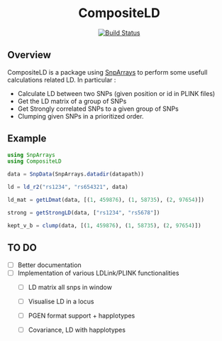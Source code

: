 <div align="center">

# CompositeLD

[![Build Status](https://github.com/SamuelMathieu-code/CompositeLD.jl/actions/workflows/CI.yml/badge.svg?branch=main)](https://github.com/SamuelMathieu-code/CompositeLD.jl/actions/workflows/CI.yml?query=branch%3Amain)


</div>


## Overview 

CompositeLD is a package using [SnpArrays](https://github.com/OpenMendel/SnpArrays.jl) to perform some usefull calculations related LD. In particular :
- Calculate LD between two SNPs (given position or id in PLINK files)
- Get the LD matrix of a group of SNPs
- Get Strongly correlated SNPs to a given group of SNPs
- Clumping given SNPs in a prioritized order.

## Example

```julia
using SnpArrays
using CompositeLD

data = SnpData(SnpArrays.datadir(datapath))

ld = ld_r2("rs1234", "rs654321", data)

ld_mat = getLDmat(data, [(1, 459876), (1, 58735), (2, 97654)])

strong = getStrongLD(data, ["rs1234", "rs5678"])

kept_v_b = clump(data, [(1, 459876), (1, 58735), (2, 97654)])
```

## TO DO

- [ ] Better documentation
- [ ] Implementation of various LDLink/PLINK functionalities
    - [ ] LD matrix all snps in window
    - [ ] Visualise LD in a locus
    - [ ] PGEN format support + happlotypes
    - [ ] Covariance, LD with happlotypes

